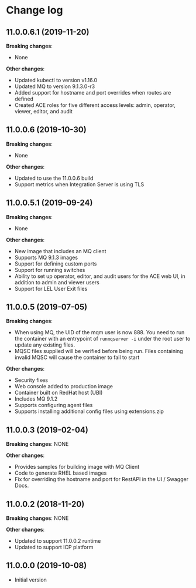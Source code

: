 # Change log

## 11.0.0.6.1 (2019-11-20)

**Breaking changes**:
* None

**Other changes**:
* Updated kubectl to version v1.16.0
* Updated MQ to version 9.1.3.0-r3
* Added support for hostname and port overrides when routes are defined
* Created ACE roles for five different access levels: admin, operator, viewer, editor, and audit

## 11.0.0.6 (2019-10-30)

**Breaking changes**:
* None

**Other changes**:
* Updated to use the 11.0.0.6 build
* Support metrics when Integration Server is using TLS

## 11.0.0.5.1 (2019-09-24)

**Breaking changes**:
* None

**Other changes**:
* New image that includes an MQ client
* Supports MQ 9.1.3 images
* Support for defining custom ports
* Support for running switches
* Ability to set up operator, editor, and audit users for the ACE web UI, in addition to admin and viewer users
* Support for LEL User Exit files

## 11.0.0.5 (2019-07-05)

**Breaking changes**:
* When using MQ, the UID of the mqm user is now 888.  You need to run the container with an entrypoint of `runmqserver -i` under the root user to update any existing files.
* MQSC files supplied will be verified before being run. Files containing invalid MQSC will cause the container to fail to start

**Other changes**:
* Security fixes
* Web console added to production image
* Container built on RedHat host (UBI)
* Includes MQ 9.1.2
* Supports configuring agent files
* Supports installing additional config files using extensions.zip

## 11.0.0.3 (2019-02-04)

**Breaking changes**:
NONE

**Other changes**:
* Provides samples for building image with MQ Client
* Code to generate RHEL based images
* Fix for overriding the hostname and port for RestAPI in the UI / Swagger Docs.

## 11.0.0.2 (2018-11-20)

**Breaking changes**:
NONE

**Other changes**:
* Updated to support 11.0.0.2 runtime
* Updated to support ICP platform

## 11.0.0.0 (2019-10-08)

* Initial version
